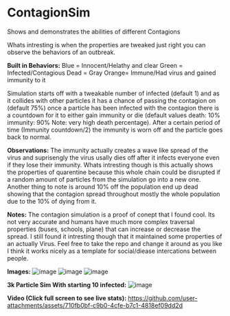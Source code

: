 # ContagionSim
Shows and demonstrates the abilities of different Contagions

Whats intresting is when the properties are tweaked just right you can observe the behaviors of an outbreak.

**Built in Behaviors:**
Blue = Innocent/Helathy and clear
Green = Infected/Contagious
Dead = Gray
Orange= Immune/Had virus and gained immunity to it


Simulation starts off with a tweakable number of infected (default 1) and as it collides with other particles it has a chance of passing the contagion on (default 75%) once a particle has been infected with the contagion there is a countdown for it to either gain immunity or die (default values death: 10% immunity: 90% Note: very high death percentage). After a certain period of time (Immunity countdown/2) the immunity is worn off and the particle goes back to normal.

**Observations:**
The immunity actually creates a wave like spread of the virus and suprisengly the virus usally dies off after it infects everyone even if they lose their immunity. Whats intresting though is this actually shows the properties of quarentine because this whole chain could be disrupted if a random amount of particles from the simulation go into a new one. Another thing to note is around 10% off the population end up dead showing that the contagion spread throughout mostly the whole population due to the 10% of dying from it.

**Notes:**
The contagion simulation is a proof of conept that I found cool. Its not very accurate and humans have much more complex traversal properties (buses, schools, plane) that can increase or decrease the spread. I still found it intresting though that it maintained some properties of an actually Virus. Feel free to take the repo and change it around as you like I think it works nicely as a template for social/diease intercations between people.

**Images:**
![image](https://github.com/user-attachments/assets/5e3efa85-cec4-4590-ac78-75d1ee7a9167)
![image](https://github.com/user-attachments/assets/ff854452-7283-48e7-a044-f11c8b0da3f8)
![image](https://github.com/user-attachments/assets/70f50008-3626-47a1-b790-124e754dcd4d)

**3k Particle Sim With starting 10 infected:**
![image](https://github.com/user-attachments/assets/07ed3ae0-8b72-4a73-9e47-8cab9b9e6b4a)


**Video (Click full screen to see live stats):**
https://github.com/user-attachments/assets/710fb0bf-c9b0-4cfe-b7c1-4818ef09dd2d


